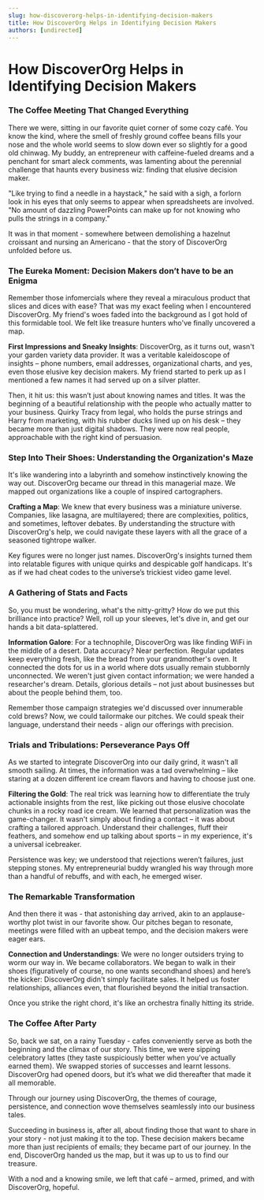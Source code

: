 ```yaml
---
slug: how-discoverorg-helps-in-identifying-decision-makers
title: How DiscoverOrg Helps in Identifying Decision Makers
authors: [undirected]
---
```



# How DiscoverOrg Helps in Identifying Decision Makers

### The Coffee Meeting That Changed Everything

There we were, sitting in our favorite quiet corner of some cozy café. You know the kind, where the smell of freshly ground coffee beans fills your nose and the whole world seems to slow down ever so slightly for a good old chinwag. My buddy, an entrepreneur with caffeine-fueled dreams and a penchant for smart aleck comments, was lamenting about the perennial challenge that haunts every business wiz: finding that elusive decision maker.

"Like trying to find a needle in a haystack," he said with a sigh, a forlorn look in his eyes that only seems to appear when spreadsheets are involved. "No amount of dazzling PowerPoints can make up for not knowing who pulls the strings in a company."

It was in that moment - somewhere between demolishing a hazelnut croissant and nursing an Americano - that the story of DiscoverOrg unfolded before us.

### The Eureka Moment: Decision Makers don’t have to be an Enigma

Remember those infomercials where they reveal a miraculous product that slices and dices with ease? That was my exact feeling when I encountered DiscoverOrg. My friend's woes faded into the background as I got hold of this formidable tool. We felt like treasure hunters who've finally uncovered a map.

**First Impressions and Sneaky Insights**: DiscoverOrg, as it turns out, wasn't your garden variety data provider. It was a veritable kaleidoscope of insights – phone numbers, email addresses, organizational charts, and yes, even those elusive key decision makers. My friend started to perk up as I mentioned a few names it had served up on a silver platter.

Then, it hit us: this wasn’t just about knowing names and titles. It was the beginning of a beautiful relationship with the people who actually matter to your business. Quirky Tracy from legal, who holds the purse strings and Harry from marketing, with his rubber ducks lined up on his desk – they became more than just digital shadows. They were now real people, approachable with the right kind of persuasion.

### Step Into Their Shoes: Understanding the Organization's Maze

It's like wandering into a labyrinth and somehow instinctively knowing the way out. DiscoverOrg became our thread in this managerial maze. We mapped out organizations like a couple of inspired cartographers.

**Crafting a Map**: We knew that every business was a miniature universe. Companies, like lasagna, are multilayered; there are complexities, politics, and sometimes, leftover debates. By understanding the structure with DiscoverOrg's help, we could navigate these layers with all the grace of a seasoned tightrope walker.

Key figures were no longer just names. DiscoverOrg's insights turned them into relatable figures with unique quirks and despicable golf handicaps. It's as if we had cheat codes to the universe’s trickiest video game level.

### A Gathering of Stats and Facts

So, you must be wondering, what's the nitty-gritty? How do we put this brilliance into practice? Well, roll up your sleeves, let's dive in, and get our hands a bit data-splattered.

**Information Galore**: For a technophile, DiscoverOrg was like finding WiFi in the middle of a desert. Data accuracy? Near perfection. Regular updates keep everything fresh, like the bread from your grandmother's oven. It connected the dots for us in a world where dots usually remain stubbornly unconnected. We weren't just given contact information; we were handed a researcher's dream. Details, glorious details – not just about businesses but about the people behind them, too.

Remember those campaign strategies we'd discussed over innumerable cold brews? Now, we could tailormake our pitches. We could speak their language, understand their needs - align our offerings with precision.

### Trials and Tribulations: Perseverance Pays Off

As we started to integrate DiscoverOrg into our daily grind, it wasn't all smooth sailing. At times, the information was a tad overwhelming – like staring at a dozen different ice cream flavors and having to choose just one.

**Filtering the Gold**: The real trick was learning how to differentiate the truly actionable insights from the rest, like picking out those elusive chocolate chunks in a rocky road ice cream. We learned that personalization was the game-changer. It wasn't simply about finding a contact – it was about crafting a tailored approach. Understand their challenges, fluff their feathers, and somehow end up talking about sports – in my experience, it's a universal icebreaker.

Persistence was key; we understood that rejections weren’t failures, just stepping stones. My entrepreneurial buddy wrangled his way through more than a handful of rebuffs, and with each, he emerged wiser.

### The Remarkable Transformation

And then there it was - that astonishing day arrived, akin to an applause-worthy plot twist in our favorite show. Our pitches began to resonate, meetings were filled with an upbeat tempo, and the decision makers were eager ears.

**Connection and Understandings**: We were no longer outsiders trying to worm our way in. We became collaborators. We began to walk in their shoes (figuratively of course, no one wants secondhand shoes) and here’s the kicker: DiscoverOrg didn't simply facilitate sales. It helped us foster relationships, alliances even, that flourished beyond the initial transaction.

Once you strike the right chord, it's like an orchestra finally hitting its stride.

### The Coffee After Party

So, back we sat, on a rainy Tuesday - cafes conveniently serve as both the beginning and the climax of our story. This time, we were sipping celebratory lattes (they taste suspiciously better when you’ve actually earned them). We swapped stories of successes and learnt lessons. DiscoverOrg had opened doors, but it’s what we did thereafter that made it all memorable.

Through our journey using DiscoverOrg, the themes of courage, persistence, and connection wove themselves seamlessly into our business tales. 

Succeeding in business is, after all, about finding those that want to share in your story - not just making it to the top. These decision makers became more than just recipients of emails; they became part of our journey. In the end, DiscoverOrg handed us the map, but it was up to us to find our treasure.

With a nod and a knowing smile, we left that café – armed, primed, and with DiscoverOrg, hopeful.